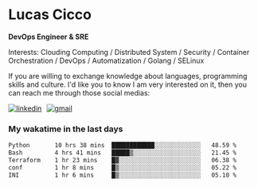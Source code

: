# Lucas Cicco

**DevOps Engineer & SRE**

Interests: Clouding Computing / Distributed System / Security / Container Orchestration / DevOps / Automatization / Golang / SELinux

If you are willing to exchange knowledge about languages, programming skills and culture. I'd like you to know I am very interested on it, then you can reach me through those social medias:

<div style="display: flex; align-items: center; gap: 10px;">
  <a href="https://www.linkedin.com/in/lucas-vitor-de-cicco" target="_blank">
    <img
      src="https://img.shields.io/badge/-LinkedIn-%230077B5?style=for-the-badge&logo=linkedin&logoColor=white"
      alt="linkedin"
      target="_blank" 
    />
  </a>
  <a href="mailto:lucasvitorx1@gmail.com">
      <img
        src="https://img.shields.io/badge/-Gmail-%23333?style=for-the-badge&logo=gmail&logoColor=white"
        alt="gmail"
        target="_blank"
      />
  </a>
</div>

### My wakatime in the last days

<!--START_SECTION:waka-->

```txt
Python       10 hrs 38 mins  ████████████░░░░░░░░░░░░░   48.59 %
Bash         4 hrs 41 mins   █████▒░░░░░░░░░░░░░░░░░░░   21.45 %
Terraform    1 hr 23 mins    █▓░░░░░░░░░░░░░░░░░░░░░░░   06.38 %
conf         1 hr 8 mins     █▒░░░░░░░░░░░░░░░░░░░░░░░   05.22 %
INI          1 hr 6 mins     █▒░░░░░░░░░░░░░░░░░░░░░░░   05.10 %
```

<!--END_SECTION:waka-->

